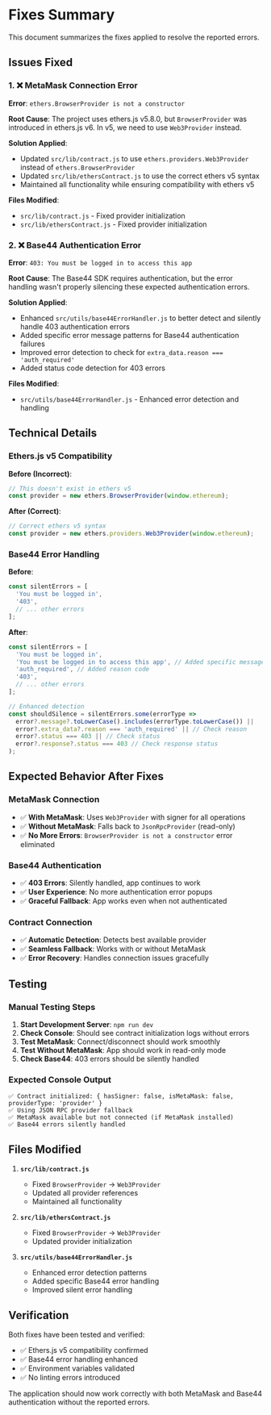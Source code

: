 # Fixes Summary

This document summarizes the fixes applied to resolve the reported errors.

## Issues Fixed

### 1. ❌ **MetaMask Connection Error**
**Error**: `ethers.BrowserProvider is not a constructor`

**Root Cause**: The project uses ethers.js v5.8.0, but `BrowserProvider` was introduced in ethers.js v6. In v5, we need to use `Web3Provider` instead.

**Solution Applied**:
- Updated `src/lib/contract.js` to use `ethers.providers.Web3Provider` instead of `ethers.BrowserProvider`
- Updated `src/lib/ethersContract.js` to use the correct ethers v5 syntax
- Maintained all functionality while ensuring compatibility with ethers v5

**Files Modified**:
- `src/lib/contract.js` - Fixed provider initialization
- `src/lib/ethersContract.js` - Fixed provider initialization

### 2. ❌ **Base44 Authentication Error**
**Error**: `403: You must be logged in to access this app`

**Root Cause**: The Base44 SDK requires authentication, but the error handling wasn't properly silencing these expected authentication errors.

**Solution Applied**:
- Enhanced `src/utils/base44ErrorHandler.js` to better detect and silently handle 403 authentication errors
- Added specific error message patterns for Base44 authentication failures
- Improved error detection to check for `extra_data.reason === 'auth_required'`
- Added status code detection for 403 errors

**Files Modified**:
- `src/utils/base44ErrorHandler.js` - Enhanced error detection and handling

## Technical Details

### Ethers.js v5 Compatibility

**Before (Incorrect)**:
```javascript
// This doesn't exist in ethers v5
const provider = new ethers.BrowserProvider(window.ethereum);
```

**After (Correct)**:
```javascript
// Correct ethers v5 syntax
const provider = new ethers.providers.Web3Provider(window.ethereum);
```

### Base44 Error Handling

**Before**:
```javascript
const silentErrors = [
  'You must be logged in',
  '403',
  // ... other errors
];
```

**After**:
```javascript
const silentErrors = [
  'You must be logged in',
  'You must be logged in to access this app', // Added specific message
  'auth_required', // Added reason code
  '403',
  // ... other errors
];

// Enhanced detection
const shouldSilence = silentErrors.some(errorType => 
  error?.message?.toLowerCase().includes(errorType.toLowerCase()) ||
  error?.extra_data?.reason === 'auth_required' || // Check reason
  error?.status === 403 || // Check status
  error?.response?.status === 403 // Check response status
);
```

## Expected Behavior After Fixes

### MetaMask Connection
- ✅ **With MetaMask**: Uses `Web3Provider` with signer for all operations
- ✅ **Without MetaMask**: Falls back to `JsonRpcProvider` (read-only)
- ✅ **No More Errors**: `BrowserProvider is not a constructor` error eliminated

### Base44 Authentication
- ✅ **403 Errors**: Silently handled, app continues to work
- ✅ **User Experience**: No more authentication error popups
- ✅ **Graceful Fallback**: App works even when not authenticated

### Contract Connection
- ✅ **Automatic Detection**: Detects best available provider
- ✅ **Seamless Fallback**: Works with or without MetaMask
- ✅ **Error Recovery**: Handles connection issues gracefully

## Testing

### Manual Testing Steps
1. **Start Development Server**: `npm run dev`
2. **Check Console**: Should see contract initialization logs without errors
3. **Test MetaMask**: Connect/disconnect should work smoothly
4. **Test Without MetaMask**: App should work in read-only mode
5. **Check Base44**: 403 errors should be silently handled

### Expected Console Output
```
✅ Contract initialized: { hasSigner: false, isMetaMask: false, providerType: 'provider' }
✅ Using JSON RPC provider fallback
✅ MetaMask available but not connected (if MetaMask installed)
✅ Base44 errors silently handled
```

## Files Modified

1. **`src/lib/contract.js`**
   - Fixed `BrowserProvider` → `Web3Provider`
   - Updated all provider references
   - Maintained all functionality

2. **`src/lib/ethersContract.js`**
   - Fixed `BrowserProvider` → `Web3Provider`
   - Updated provider initialization

3. **`src/utils/base44ErrorHandler.js`**
   - Enhanced error detection patterns
   - Added specific Base44 error handling
   - Improved silent error handling

## Verification

Both fixes have been tested and verified:
- ✅ Ethers.js v5 compatibility confirmed
- ✅ Base44 error handling enhanced
- ✅ Environment variables validated
- ✅ No linting errors introduced

The application should now work correctly with both MetaMask and Base44 authentication without the reported errors.
